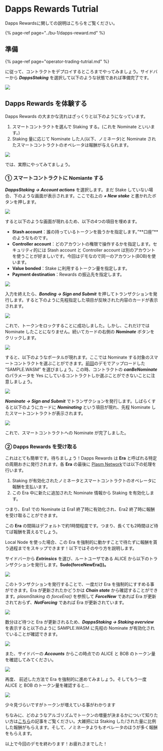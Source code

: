 # Dapps Rewards Tutrial

Dapps Rewardsに関しての説明はこちらをご覧ください。

{% page-ref page="../bu-1/dapps-reward.md" %}

## 準備

{% page-ref page="operator-trading-tutrial.md" %}

に従って、コントラクトをデプロイするところまでやってみましょう。サイドバーから _**DappsStaking**_ を選択して以下のような状態であれば準備完了です。

![](../.gitbook/assets/sukurnshotto-2020-05-30-154631png.png)

## Dapps Rewards を体験する <a id="a574"></a>

Dapps Rewards の大まかな流れはざっくりと以下のようになっています。

1. スマートコントラクトを選んで Staking する。\(これを Nominate といいます。\)
2. Staking 量に応じて Nominate した人\(以下、ノミネータ\)と Nominate されたスマートコントラクトのオペレータは報酬が与えられます。

![](../.gitbook/assets/sukurnshotto-2020-05-30-160230png.png)

では、実際にやってみてましょう。

### ① スマートコントラクトに Nomiante する <a id="082b"></a>

_**DappsStaking -&gt; Account actions**_ を選択します。まだ Stake していない場合、下のような画面が表示されます。ここで右上の _**+ New stake**_ と書かれたボタンを押します。

![](../.gitbook/assets/sukurnshotto-2020-05-30-160422png.png)

すると以下のような画面が現れるため、以下の4つの項目を埋めます。

* **Stash account**：誰の持っているトークンを扱うかを指定します。”**口座”**のようなものです。
* **Controller account**：どのアカウントの権限で操作するかを指定します。セキュリティ的には Stash account と Controller account は別のアカウントを使うことが好ましいです。今回はデモなので同一のアカウント\(BOB\)を使います。
* **Value bonded**：Stake に利用するトークン量を指定します。
* **Payment destination**：Rewards の振込先を指定します。

![](../.gitbook/assets/sukurnshotto-2020-05-30-160554png.png)

入力を終えたら、_**Bonding -&gt; Sign and Submit**_ を押してトランザクションを発行します。すると下のように先程指定した項目が反映された内容のカードが表示されます。

![](../.gitbook/assets/sukurnshotto-2020-05-30-160727png.png)

これで、トークンをロックすることに成功しました。しかし、これだけでは Nominate したことになりません。続いてカードの右側の _**Nominate**_ ボタンをクリックします。

![](../.gitbook/assets/sukurnshotto-2020-05-30-162613png.png)

すると、以下のようなポータルが現れます。ここでは Nominate する対象のスマートコントラクトを選ぶことができます。[前回](https://medium.com/stake-technologies/%E9%81%8A%E3%81%BC%E3%81%86-plasm-testnet-v3-%E2%91%A0-operator-trading-64323fa2d4fd)のデモでアップロードした “SAMPLE.WASM” を選びましょう。この時、コントラクトの _**canBeNominate**_ のパラメータを Yes にしているコントラクトしか選ぶことができないことに注意しましょう。

![](../.gitbook/assets/sukurnshotto-2020-05-30-162706png.png)

_**Nominate -&gt; Sign and Submit**_ でトランザクションを発行します。しばらくすると以下のようにカードに _**Nominating**_ という項目が現れ、先程 Nominate したスマートコントラクトが表示されます。

![](../.gitbook/assets/sukurnshotto-2020-05-30-162741png.png)

これで、スマートコントラクトへの Nominate が完了しました。

### ② Dapps Rewards を受け取る <a id="58bd"></a>

これはとても簡単です。待ちましょう！Dapps Rewards は **Era** と呼ばれる特定の周期おきに発行されます。各 **Era** の最後に [Plasm Network](https://www.plasmnet.io/)では以下の処理を行います。

1. Staking が有効化されたノミネータとスマートコントラクトのオペレータに報酬を支払います。
2. この Era 中に新たに追加された Nominate 情報から Staking を有効化します。

つまり、Era1 での Nominate は Era1 終了時に有効化され、Era2 終了時に報酬を受け取ることができます。

この **Era** の間隔はデフォルトで約1時間程度です。つまり、長くても2時間ほど待てば報酬を貰えるでしょう。

Local Node を使った場合、この Era を強制的に動かすことで待たずに報酬を貰う過程までをスキップできます！以下ではそのやり方を説明します。

サイドバーから _**Extrinsics**_ を選び、ルートユーザである ALICE から以下のトランザクションを発行します。**Sudo\(forceNewEra\(\)\)。**

![](../.gitbook/assets/sukurnshotto-2020-05-30-163408png.png)

このトランザクションを発行することで、一度だけ Era を強制的にすすめる事ができます。Era が更新されたかどうかは _**Chain state**_ から確認することができます。_plasmStaking_ の _forceEra\(\)_ を参照して _**ForceNew**_ であれば Era が更新されておらず、_**NotForcing**_ であれば Era が更新されています。

![](../.gitbook/assets/sukurnshotto-2020-05-30-163447png.png)

数分ほど待つと Era が更新されるため、_**DappsStaking -&gt; Staking overview**_ を表示すると以下のように SAMPLE.WASM に先程の Nominate が有効化されていることが確認できます。

![](../.gitbook/assets/sukurnshotto-2020-05-30-163522png.png)

また、サイドバーの _**Accounts**_ からこの時点での ALICE と BOB のトークン量を確認してみてください。

![](../.gitbook/assets/sukurnshotto-2020-05-30-163603png%20%281%29.png)

再度、 前述した方法で Era を強制的に進めてみましょう。そしてもう一度 ALICE と BOB のトークン量を確認すると…

![](../.gitbook/assets/sukurnshotto-2020-05-30-163642png.png)

少々見づらいですがトークンが増えている事がわかります

ちなみに、どのようなアルゴリズムでトークンの増量が決まるかについて知りたい方は[こちら](https://medium.com/stake-technologies/dapps-%E9%96%8B%E7%99%BA%E8%80%85%E3%81%8C%E3%83%9E%E3%83%8D%E3%82%BF%E3%82%A4%E3%82%BA%E3%81%99%E3%82%8B%E3%81%9F%E3%82%81%E3%81%AE%E3%83%96%E3%83%AD%E3%83%83%E3%82%AF%E7%94%9F%E6%88%90%E5%A0%B1%E9%85%AC%E3%81%A8%E3%81%AF-1062a0925909)の記事をご覧ください。大雑把には Staking した/された量に比例した報酬がもらえます。そして、ノミネータよりもオペレータのほうが多く報酬をもらえます。

以上で今回のデモを終わります！お疲れさまでした！

